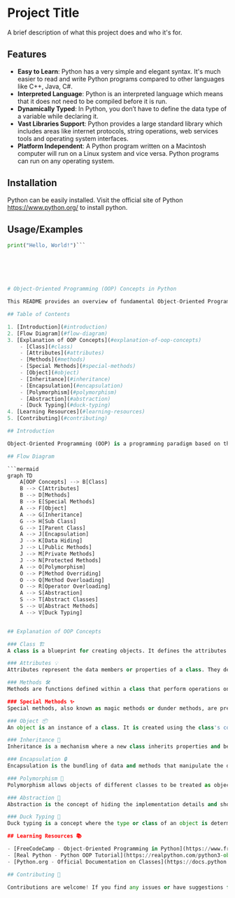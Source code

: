 # Project Title

A brief description of what this project does and who it's for.

## Features

- **Easy to Learn**: Python has a very simple and elegant syntax. It's much easier to read and write Python programs compared to other languages like C++, Java, C#.
- **Interpreted Language**: Python is an interpreted language which means that it does not need to be compiled before it is run.
- **Dynamically Typed**: In Python, you don’t have to define the data type of a variable while declaring it.
- **Vast Libraries Support**: Python provides a large standard library which includes areas like internet protocols, string operations, web services tools and operating system interfaces.
- **Platform Independent**: A Python program written on a Macintosh computer will run on a Linux system and vice versa. Python programs can run on any operating system.

## Installation 

Python can be easily installed. Visit the official site of Python https://www.python.org/ to install python.

## Usage/Examples

```python
print("Hello, World!")```






# Object-Oriented Programming (OOP) Concepts in Python

This README provides an overview of fundamental Object-Oriented Programming (OOP) concepts in Python, along with links to free learning resources for further exploration.

## Table of Contents

1. [Introduction](#introduction)
2. [Flow Diagram](#flow-diagram)
3. [Explanation of OOP Concepts](#explanation-of-oop-concepts)
    - [Class](#class)
    - [Attributes](#attributes)
    - [Methods](#methods)
    - [Special Methods](#special-methods)
    - [Object](#object)
    - [Inheritance](#inheritance)
    - [Encapsulation](#encapsulation)
    - [Polymorphism](#polymorphism)
    - [Abstraction](#abstraction)
    - [Duck Typing](#duck-typing)
4. [Learning Resources](#learning-resources)
5. [Contributing](#contributing)

## Introduction

Object-Oriented Programming (OOP) is a programming paradigm based on the concept of "objects", which can contain data in the form of fields (attributes) and code in the form of procedures (methods). Python is an object-oriented programming language that supports these concepts.

## Flow Diagram

```mermaid
graph TD
    A[OOP Concepts] --> B[Class]
    B --> C[Attributes]
    B --> D[Methods]
    B --> E[Special Methods]
    A --> F[Object]
    A --> G[Inheritance]
    G --> H[Sub Class]
    G --> I[Parent Class]
    A --> J[Encapsulation]
    J --> K[Data Hiding]
    J --> L[Public Methods]
    J --> M[Private Methods]
    J --> N[Protected Methods]
    A --> O[Polymorphism]
    O --> P[Method Overriding]
    O --> Q[Method Overloading]
    O --> R[Operator Overloading]
    A --> S[Abstraction]
    S --> T[Abstract Classes]
    S --> U[Abstract Methods]
    A --> V[Duck Typing]


## Explanation of OOP Concepts

### Class 🏗️
A class is a blueprint for creating objects. It defines the attributes and methods common to all objects of the class.

### Attributes 💡
Attributes represent the data members or properties of a class. They define the characteristics of an object.

### Methods 🛠️
Methods are functions defined within a class that perform operations on the class's attributes or interact with the object.

### Special Methods ✨
Special methods, also known as magic methods or dunder methods, are prefixed and suffixed with double underscores. They provide functionality for various operations such as object initialization, string representation, comparison, etc.

### Object 📦
An object is an instance of a class. It is created using the class's constructor and can access the class's attributes and methods.

### Inheritance 🧬
Inheritance is a mechanism where a new class inherits properties and behaviors from an existing class (parent class). It promotes code reusability and establishes a hierarchy of classes.

### Encapsulation 🔒
Encapsulation is the bundling of data and methods that manipulate the data into a single unit (class). It hides the internal state of an object and only exposes the necessary functionality.

### Polymorphism 🦄
Polymorphism allows objects of different classes to be treated as objects of a common superclass. It enables flexibility and extensibility in code by providing multiple forms or behaviors for objects of different types.

### Abstraction 🌟
Abstraction is the concept of hiding the implementation details and showing only the necessary features of an object. Abstract classes and methods provide a blueprint for other classes and methods to follow.

### Duck Typing 🦆
Duck typing is a concept where the type or class of an object is determined by its behavior rather than its inheritance hierarchy or explicit declaration. It emphasizes the importance of an object's interface over its type.

## Learning Resources 📚

- [FreeCodeCamp - Object-Oriented Programming in Python](https://www.freecodecamp.org/news/object-oriented-programming/)
- [Real Python - Python OOP Tutorial](https://realpython.com/python3-object-oriented-programming/)
- [Python.org - Official Documentation on Classes](https://docs.python.org/3/tutorial/classes.html)

## Contributing 🤝

Contributions are welcome! If you find any issues or have suggestions for improvement, please feel free to submit a pull request.
